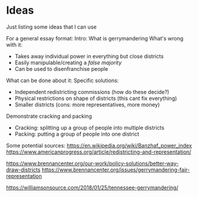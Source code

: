 # Ideas 

Just listing some ideas that I can use

For a general essay format:
Intro: What is gerrymandering
What's wrong with it:
* Takes away individual power in everything but close districts
* Easily manipulable/creating a *false majority*
* Can be used to disenfranchise people

What can be done about it:
Specific solutions:
* Independent redistricting commissions (how do these decide?)
* Physical restrictions on shape of districts (this cant fix everything)
* Smaller districts (cons: more representatives, more money)

Demonstrate cracking and packing
* Cracking: splitting up a group of people into multiple districts
* Packing: putting a group of people into one district


Some potential sources:
https://en.wikipedia.org/wiki/Banzhaf_power_index
https://www.americanprogress.org/article/redistricting-and-representation/

https://www.brennancenter.org/our-work/policy-solutions/better-way-draw-districts
https://www.brennancenter.org/issues/gerrymandering-fair-representation


https://williamsonsource.com/2018/01/25/tennessee-gerrymandering/